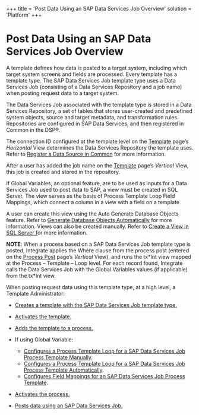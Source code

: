 +++
title = 'Post Data Using an SAP Data Services Job Overview'
solution = 'Platform'
+++

# Post Data Using an SAP Data Services Job Overview

A template defines how data is posted to a target system, including
which target system screens and fields are processed. Every template has
a template type. The SAP Data Services Job template type uses a Data
Services Job (consisting of a Data Services Repository and a job name)
when posting request data to a target system.

The Data Services Job associated with the template type is stored in a
Data Services Repository, a set of tables that stores user-created and
predefined system objects, source and target metadata, and
transformation rules. Repositories are configured in SAP Data Services,
and then registered in Common in the DSP®.

The connection ID configured at the template level on the
[Template](../Page_Desc/Template_H.htm) page’s
<span style="font-style: italic;">Horizontal</span> View determines the
Data Services Repository the template uses. Refer to [Register a Data
Source in
Common](../../Common/Use_Cases/Register_a_Data_Source_in_Common.htm) for
more information.

After a user has added the job name on the
[Template](../Page_Desc/Template_H.htm) page’s
<span style="font-style: italic;">Vertical</span> View, this job is
created and stored in the repository.

If Global Variables, an optional feature, are to be used as inputs for a
Data Services Job used to post data to SAP, a view must be created in
SQL Server. The view serves as the basis of Process Template Loop Field
Mappings, which connect a column in a view with a field on a template.

A user can create this view using the Auto Generate Database Objects
feature. Refer to [Generate Database Objects
Automatically](Generate_Database_Objects_Automatically.htm) for more
information. Views can also be created manually. Refer to [Create a View
in SQL Server f](Create_a_View_in_SQL_Server.htm)or more information.

<span style="font-weight: bold;">NOTE</span>: When a process based on a
SAP Data Services Job template type is posted, Integrate applies the
Where clause from the process post (entered on the [Process
Post](../Page_Desc/Process_Post_H.htm) page’s
<span style="font-style: italic;">Vertical</span> View), and runs the
tx\*Int view mapped at the Process – Template – Loop level. For each
record found, Integrate calls the Data Services Job with the Global
Variables values (if applicable) from the tx\*Int view.

When posting request data using this template type, at a high level, a
Template Administrator:

  - [Creates a template with the SAP Data Services Job template
    type.](Create_an_SAP_Data_Services_Job_template.htm)

  - [Activates the template.](Activate_the_Template_DS_Job.htm)

  - [Adds the template to a
    process.](Add_the_Template_to_a_Process_DSJob.htm)

  - If using Global Variable:
    
      - [Configures a Process Template Loop for a SAP Data Services Job
        Process Template
        Manually](Configure_a_Process_Template_Loop_for_a_SAP_Data_Services_Job_Process_Template_Manually.htm).
      - [Configures a Process Template Loop for a SAP Data Services Job
        Process Template
        Automatically](Configure_a_Process_Template_Loop_for_a_SAP_Data_Services_Job_Process_Template_Automatically.htm).
      - [Configures Field Mappings for an SAP Data Services Job Process
        Template](Configure_Field_Mappings_for_an_SAP_Data_Services_Job_Process_Template.htm).

  - [Activates the process.](Activate_the_Process_DS_Job.htm)

  - [Posts data using an SAP Data Services
    Job.](Post_Data_Using_an_SAP_Data_Services_Job.htm)
